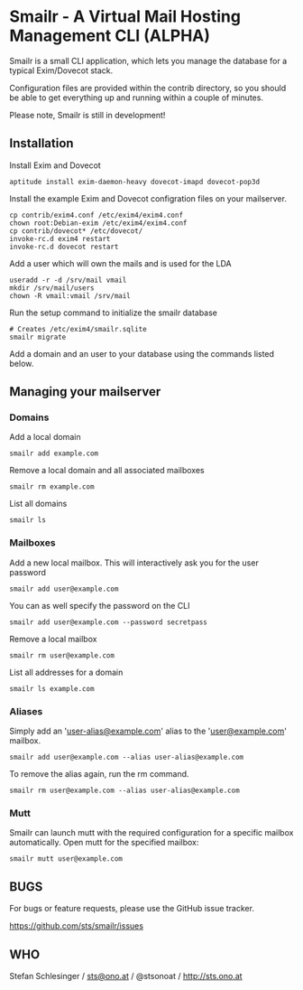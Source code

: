 # Smailr - A Virtual Mail Hosting Management CLI (ALPHA)

Smailr is a small CLI application, which lets you manage the database for a
typical Exim/Dovecot stack.

Configuration files are provided within the contrib directory, so you should be
able to get everything up and running within a couple of minutes.

Please note, Smailr is still in development!

## Installation

Install Exim and Dovecot

    aptitude install exim-daemon-heavy dovecot-imapd dovecot-pop3d

Install the example Exim and Dovecot configration files on your mailserver.

    cp contrib/exim4.conf /etc/exim4/exim4.conf
    chown root:Debian-exim /etc/exim4/exim4.conf
    cp contrib/dovecot* /etc/dovecot/
    invoke-rc.d exim4 restart
    invoke-rc.d dovecot restart

Add a user which will own the mails and is used for the LDA

    useradd -r -d /srv/mail vmail
    mkdir /srv/mail/users
    chown -R vmail:vmail /srv/mail

Run the setup command to initialize the smailr database

    # Creates /etc/exim4/smailr.sqlite
    smailr migrate

Add a domain and an user to your database using the commands listed below.


## Managing your mailserver

### Domains

Add a local domain

    smailr add example.com

Remove a local domain and all associated mailboxes

    smailr rm example.com

List all domains

    smailr ls

### Mailboxes

Add a new local mailbox. This will interactively ask you for the user password

    smailr add user@example.com

You can as well specify the password on the CLI

    smailr add user@example.com --password secretpass

Remove a local mailbox

    smailr rm user@example.com

List all addresses for a domain

    smailr ls example.com

### Aliases

Simply add an 'user-alias@example.com' alias to the 'user@example.com' mailbox.

    smailr add user@example.com --alias user-alias@example.com

To remove the alias again, run the rm command.

    smailr rm user@example.com --alias user-alias@example.com

### Mutt

Smailr can launch mutt with the required configuration for a specific mailbox
automatically. Open mutt for the specified mailbox:

    smailr mutt user@example.com

## BUGS

For bugs or feature requests, please use the GitHub issue tracker.

https://github.com/sts/smailr/issues


## WHO

Stefan Schlesinger / sts@ono.at / @stsonoat / http://sts.ono.at

